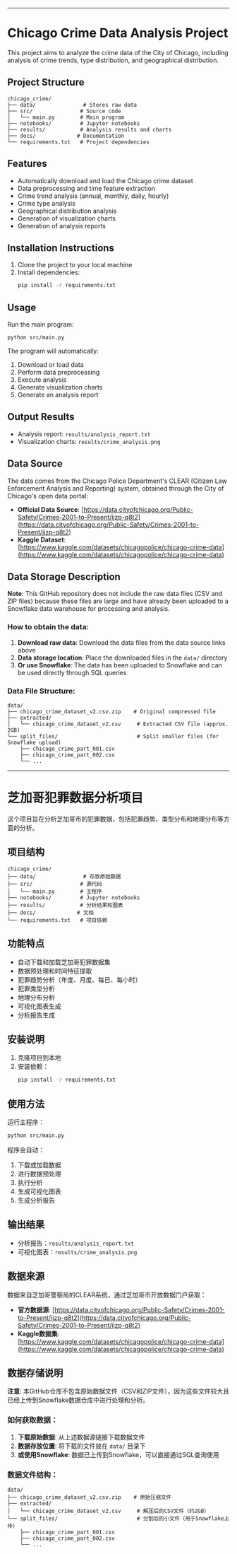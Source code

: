 

-----

# Chicago Crime Data Analysis Project

This project aims to analyze the crime data of the City of Chicago, including analysis of crime trends, type distribution, and geographical distribution.

## Project Structure

```
chicago_crime/
├── data/               # Stores raw data
├── src/               # Source code
│   └── main.py        # Main program
├── notebooks/         # Jupyter notebooks
├── results/           # Analysis results and charts
├── docs/             # Documentation
└── requirements.txt   # Project dependencies
```

## Features

  - Automatically download and load the Chicago crime dataset
  - Data preprocessing and time feature extraction
  - Crime trend analysis (annual, monthly, daily, hourly)
  - Crime type analysis
  - Geographical distribution analysis
  - Generation of visualization charts
  - Generation of analysis reports

## Installation Instructions

1.  Clone the project to your local machine
2.  Install dependencies:
    ```bash
    pip install -r requirements.txt
    ```

## Usage

Run the main program:

```bash
python src/main.py
```

The program will automatically:

1.  Download or load data
2.  Perform data preprocessing
3.  Execute analysis
4.  Generate visualization charts
5.  Generate an analysis report

## Output Results

  - Analysis report: `results/analysis_report.txt`
  - Visualization charts: `results/crime_analysis.png`

## Data Source

The data comes from the Chicago Police Department's CLEAR (Citizen Law Enforcement Analysis and Reporting) system, obtained through the City of Chicago's open data portal:

  - **Official Data Source**: [https://data.cityofchicago.org/Public-Safety/Crimes-2001-to-Present/ijzp-q8t2](https://data.cityofchicago.org/Public-Safety/Crimes-2001-to-Present/ijzp-q8t2)
  - **Kaggle Dataset**: [https://www.kaggle.com/datasets/chicagopolice/chicago-crime-data](https://www.kaggle.com/datasets/chicagopolice/chicago-crime-data)

## Data Storage Description

**Note**: This GitHub repository does not include the raw data files (CSV and ZIP files) because these files are large and have already been uploaded to a Snowflake data warehouse for processing and analysis.

### How to obtain the data:

1.  **Download raw data**: Download the data files from the data source links above
2.  **Data storage location**: Place the downloaded files in the `data/` directory
3.  **Or use Snowflake**: The data has been uploaded to Snowflake and can be used directly through SQL queries

### Data File Structure:

```
data/
├── chicago_crime_dataset_v2.csv.zip    # Original compressed file
├── extracted/
│   └── chicago_crime_dataset_v2.csv     # Extracted CSV file (approx. 2GB)
└── split_files/                         # Split smaller files (for Snowflake upload)
    ├── chicago_crime_part_001.csv
    ├── chicago_crime_part_002.csv
    └── ...
```

-----

# 芝加哥犯罪数据分析项目

这个项目旨在分析芝加哥市的犯罪数据，包括犯罪趋势、类型分布和地理分布等方面的分析。

## 项目结构

```
chicago_crime/
├── data/               # 存放原始数据
├── src/               # 源代码
│   └── main.py        # 主程序
├── notebooks/         # Jupyter notebooks
├── results/           # 分析结果和图表
├── docs/             # 文档
└── requirements.txt   # 项目依赖
```

## 功能特点

  - 自动下载和加载芝加哥犯罪数据集
  - 数据预处理和时间特征提取
  - 犯罪趋势分析（年度、月度、每日、每小时）
  - 犯罪类型分析
  - 地理分布分析
  - 可视化图表生成
  - 分析报告生成

## 安装说明

1.  克隆项目到本地
2.  安装依赖：
    ```bash
    pip install -r requirements.txt
    ```

## 使用方法

运行主程序：

```bash
python src/main.py
```

程序会自动：

1.  下载或加载数据
2.  进行数据预处理
3.  执行分析
4.  生成可视化图表
5.  生成分析报告

## 输出结果

  - 分析报告：`results/analysis_report.txt`
  - 可视化图表：`results/crime_analysis.png`

## 数据来源

数据来自芝加哥警察局的CLEAR系统，通过芝加哥市开放数据门户获取：

  - **官方数据源**: [https://data.cityofchicago.org/Public-Safety/Crimes-2001-to-Present/ijzp-q8t2](https://data.cityofchicago.org/Public-Safety/Crimes-2001-to-Present/ijzp-q8t2)
  - **Kaggle数据集**: [https://www.kaggle.com/datasets/chicagopolice/chicago-crime-data](https://www.kaggle.com/datasets/chicagopolice/chicago-crime-data)

## 数据存储说明

**注意**: 本GitHub仓库不包含原始数据文件（CSV和ZIP文件），因为这些文件较大且已经上传到Snowflake数据仓库中进行处理和分析。

### 如何获取数据：

1.  **下载原始数据**: 从上述数据源链接下载数据文件
2.  **数据存放位置**: 将下载的文件放在 `data/` 目录下
3.  **或使用Snowflake**: 数据已上传到Snowflake，可以直接通过SQL查询使用

### 数据文件结构：

```
data/
├── chicago_crime_dataset_v2.csv.zip    # 原始压缩文件
├── extracted/
│   └── chicago_crime_dataset_v2.csv     # 解压后的CSV文件（约2GB）
└── split_files/                         # 分割后的小文件（用于Snowflake上传）
    ├── chicago_crime_part_001.csv
    ├── chicago_crime_part_002.csv
    └── ...
```